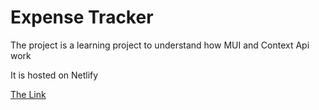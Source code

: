 # Expense Tracker

The project is a learning project to understand how MUI and Context Api work


It is hosted on Netlify

[The Link](https://whimsical-pony-a0951a.netlify.app/)

